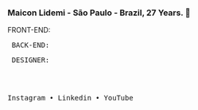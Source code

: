 ### Maicon Lidemi - São Paulo - Brazil, 27 Years. 🌟

FRONT-END:<pre>
BACK-END:<pre>
DESIGNER:<pre>
<article>
Instagram • Linkedin • YouTube
  </article>
<!--
<div>
  <a href="https://github.com/seu-usuário-aqui">
  <img height="300em"src="https://github-readme-stats.vercel.app/api/top-langs/?username=Annderlau&layout=compact&langs_count=7&theme=gotham"/>
  <img height="300em"src="https://github-readme-stats.vercel.app/api?username=Annderlau&show_icons=true&theme=gotham&include_all_commits=true&count_private=true"/>
  </div>
-->

